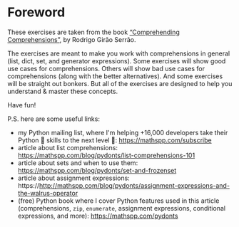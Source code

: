 # Foreword

These exercises are taken from the book [“Comprehending Comprehensions”](https://mathspp.com/comprehending-comprehensions), by Rodrigo Girão Serrão.

The exercises are meant to make you work with comprehensions in general (list, dict, set, and generator expressions).
Some exercises will show good use cases for comprehensions.
Others will show bad use cases for comprehensions (along with the better alternatives).
And some exercises will be straight out bonkers.
But all of the exercises are designed to help you understand & master these concepts.

Have fun!

P.S. here are some useful links:

 - my Python mailing list, where I'm helping +16,000 developers take their Python 🐍 skills to the next level 🚀: https://mathspp.com/subscribe
 - article about list comprehensions: https://mathspp.com/blog/pydonts/list-comprehensions-101
 - article about sets and when to use them: https://mathspp.com/blog/pydonts/set-and-frozenset
 - article about assignment expressions: https://http://mathspp.com/blog/pydonts/assignment-expressions-and-the-walrus-operator
 - (free) Python book where I cover Python features used in this article (comprehensions, `zip`, `enumerate`, assignment expressions, conditional expressions, and more): https://mathspp.com/pydonts
